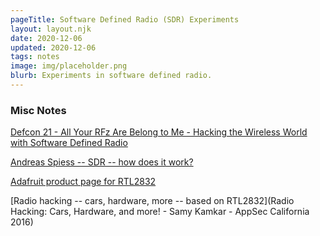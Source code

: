 ```yaml
---
pageTitle: Software Defined Radio (SDR) Experiments
layout: layout.njk
date: 2020-12-06
updated: 2020-12-06
tags: notes 
image: img/placeholder.png
blurb: Experiments in software defined radio.
---
```


### Misc Notes

[Defcon 21 - All Your RFz Are Belong to Me - Hacking the Wireless World with Software Defined Radio](https://www.youtube.com/watch?v=ZuNOD3XWp4A)

[Andreas Spiess -- SDR -- how does it work?](https://www.youtube.com/watch?v=xQVm-YTKR9s)

[Adafruit product page for RTL2832](https://www.adafruit.com/product/1497)

[Radio hacking -- cars, hardware, more -- based on RTL2832](Radio Hacking: Cars, Hardware, and more! - Samy Kamkar - AppSec California 2016)



